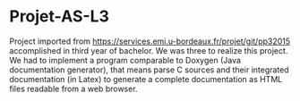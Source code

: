 # Projet-AS-L3
Project imported from https://services.emi.u-bordeaux.fr/projet/git/pp32015 accomplished in third year of bachelor. We was three to realize this project. We had to implement a program comparable to Doxygen (Java documentation generator), that means parse C sources and their integrated documentation (in Latex) to generate a complete documentation as HTML files readable from a web browser.
